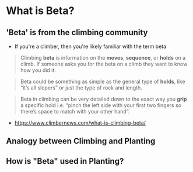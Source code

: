 # What is Beta?

<!-- ## What is beta

Beta is what you actually do implement
Elements are just options possibilities
Beta requires decision  -->

## 'Beta' is from the climbing community

- If you're a climber, then you're likely familiar with the term beta

> Climbing **beta** is information on the **moves**, **sequence**, or **holds** on a climb. If someone asks you for the beta on a climb they want to know how you did it. 

> Beta could be something as simple as the general type of **holds**, like “it’s all slopers” or just the type of rock and length.

> Beta in climbing can be very detailed down to the exact way you **grip** a specific hold i.e. “pinch the left side with your first two fingers so there’s space to match with your other hand”.

- https://www.climbernews.com/what-is-climbing-beta/


## Analogy between Climbing and Planting



## How is "Beta" used in Planting?

